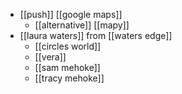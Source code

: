 - [[push]] [[google maps]]
	- [[alternative]] [[mapy]]
- [[laura waters]] from [[waters edge]]
	- [[circles world]]
	- [[vera]]
	- [[sam mehoke]]
	- [[tracy mehoke]]
	